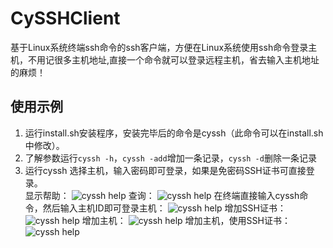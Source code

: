 # CySSHClient
基于Linux系统终端ssh命令的ssh客户端，方便在Linux系统使用ssh命令登录主机，不用记很多主机地址,直接一个命令就可以登录远程主机，省去输入主机地址的麻烦！
## 使用示例
1.	运行install.sh安装程序，安装完毕后的命令是cyssh（此命令可以在install.sh中修改）。
2.	了解参数运行`cyssh -h`，`cyssh -add`增加一条记录，`cyssh -d`删除一条记录
3.	运行cyssh 选择主机，输入密码即可登录，如果是免密码SSH证书可直接登录。  
显示帮助：
![cyssh help](https://hlinfocc.github.io/images/cyssh/cyssh-h.png)
查询：
![cyssh help](https://hlinfocc.github.io/images/cyssh/cyssh-q.png)
在终端直接输入cyssh命令，然后输入主机ID即可登录主机：
![cyssh help](https://hlinfocc.github.io/images/cyssh/cyssh-login.png)
增加SSH证书：
![cyssh help](https://hlinfocc.github.io/images/cyssh/cyssh-ka.png)
增加主机：
![cyssh help](https://hlinfocc.github.io/images/cyssh/cyssh-add1.png)
增加主机，使用SSH证书：
![cyssh help](https://hlinfocc.github.io/images/cyssh/cyssh-add2.png)

